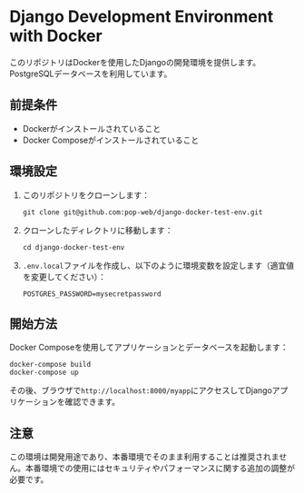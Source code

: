 # Django Development Environment with Docker

このリポジトリはDockerを使用したDjangoの開発環境を提供します。PostgreSQLデータベースを利用しています。

## 前提条件

- Dockerがインストールされていること
- Docker Composeがインストールされていること

## 環境設定

1. このリポジトリをクローンします：
    ```
    git clone git@github.com:pop-web/django-docker-test-env.git
    ```

2. クローンしたディレクトリに移動します：
    ```
    cd django-docker-test-env
    ```

3. `.env.local`ファイルを作成し、以下のように環境変数を設定します（適宜値を変更してください）：
    ```
    POSTGRES_PASSWORD=mysecretpassword
    ```

## 開始方法

Docker Composeを使用してアプリケーションとデータベースを起動します：

```
docker-compose build
docker-compose up
```

その後、ブラウザで`http://localhost:8000/myapp`にアクセスしてDjangoアプリケーションを確認できます。

## 注意

この環境は開発用途であり、本番環境でそのまま利用することは推奨されません。本番環境での使用にはセキュリティやパフォーマンスに関する追加の調整が必要です。


